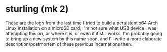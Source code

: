 # sturling (mk 2)

These are the logs from the last time I tried to build a persistent x64 Arch Linux installation on a microSD card; I'm not sure what USB device I was attempting this on, or where it is, or even if it still works. I'm probably going to bring up a new system by this name soon, and I'll write a more elaborate description/postmortem of these previous incarnations then.
